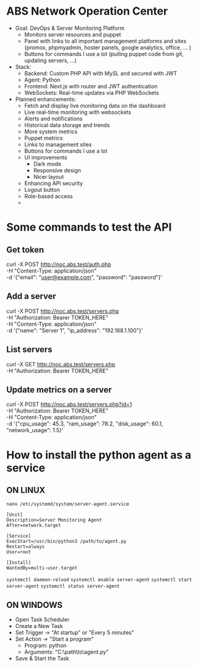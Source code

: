 # ABS Network Operation Center
- Goal: DevOps & Server Monitoring Platform
  - Monitors server resources and puppet
  - Panel with links to all important management platforms and sites (promox, phpmyadmin, hoster panels, google analytics, office, ... )
  - Buttons for commands I use a lot (pulling puppet code from git, updating servers, ...)
- Stack:
  - Backend: Custom PHP API with MySL and secured with JWT
  - Agent: Python
  - Frontend: Next.js with router and JWT authentication
  - WebSockets: Real-time updates via PHP WebSockets
- Planned enhancements:
  - Fetch and display live monitoring data on the dashboard
  - Live real-time monitoring with websockets
  - Alerts and notifications
  - Historical data storage and trends
  - More system metrics
  - Puppet metrics
  - Links to management sites
  - Buttons for commands I use a lot
  - UI improvements
    - Dark mode
    - Responsive design
    - Nicer layout
  - Enhancing API security
  - Logout button
  - Role-based access
  - 

# Some commands to test the API
## Get token
curl -X POST http://noc.abs.test/auth.php \
     -H "Content-Type: application/json" \
     -d '{"email": "user@example.com", "password": "password"}'
## Add a server
curl -X POST http://noc.abs.test/servers.php \
     -H "Authorization: Bearer TOKEN_HERE" \
     -H "Content-Type: application/json" \
     -d '{"name": "Server 1", "ip_address": "192.168.1.100"}'
## List servers
curl -X GET http://noc.abs.test/servers.php \
     -H "Authorization: Bearer TOKEN_HERE"
## Update metrics on a server
curl -X POST http://noc.abs.test/servers.php?id=1 \
     -H "Authorization: Bearer TOKEN_HERE" \
     -H "Content-Type: application/json" \
     -d '{"cpu_usage": 45.3, "ram_usage": 78.2, "disk_usage": 60.1, "network_usage": 1.5}'     

# How to install the python agent as a service
## ON LINUX
`nano /etc/systemd/system/server-agent.service`
```
[Unit]
Description=Server Monitoring Agent
After=network.target

[Service]
ExecStart=/usr/bin/python3 /path/to/agent.py
Restart=always
User=root

[Install]
WantedBy=multi-user.target
```

`systemctl daemon-reload`
`systemctl enable server-agent`
`systemctl start server-agent`
`systemctl status server-agent`

## ON WINDOWS
- Open Task Scheduler
- Create a New Task
- Set Trigger → "At startup" or "Every 5 minutes"
- Set Action → "Start a program"
  - Program: python
  - Arguments: "C:\path\to\agent.py"
- Save & Start the Task
